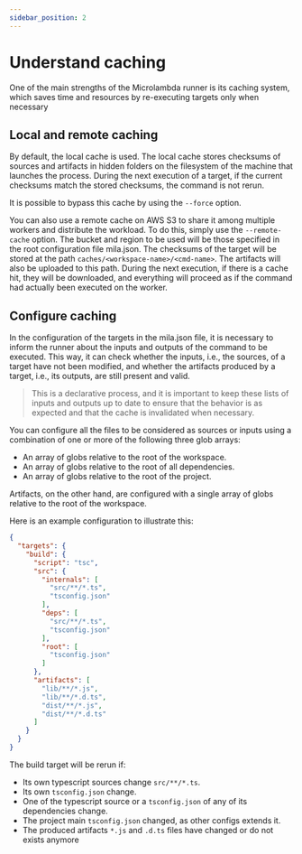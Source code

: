 ```yaml
---
sidebar_position: 2
---
```


# Understand caching

One of the main strengths of the Microlambda runner is its caching system, which saves time and resources by re-executing
targets only when necessary

## Local and remote caching

By default, the local cache is used. The local cache stores checksums of sources and artifacts in hidden folders on the
filesystem of the machine that launches the process. During the next execution of a target, if the current checksums match
the stored checksums, the command is not rerun.

It is possible to bypass this cache by using the `--force` option.

You can also use a remote cache on AWS S3 to share it among multiple workers and distribute the workload. To do this,
simply use the `--remote-cache` option. The bucket and region to be used will be those specified in the root configuration
file mila.json. The checksums of the target will be stored at the path `caches/<workspace-name>/<cmd-name>`. The artifacts
will also be uploaded to this path. During the next execution, if there is a cache hit, they will be downloaded, and
everything will proceed as if the command had actually been executed on the worker.

## Configure caching

In the configuration of the targets in the mila.json file, it is necessary to inform the runner about the inputs and
outputs of the command to be executed. This way, it can check whether the inputs, i.e., the sources, of a target have
not been modified, and whether the artifacts produced by a target, i.e., its outputs, are still present and valid.

> This is a declarative process, and it is important to keep these lists of inputs and outputs up to date to ensure that 
the behavior is as expected and that the cache is invalidated when necessary.

You can configure all the files to be considered as sources or inputs using a combination of one or more of the following three glob arrays:

* An array of globs relative to the root of the workspace.
* An array of globs relative to the root of all dependencies.
* An array of globs relative to the root of the project.

Artifacts, on the other hand, are configured with a single array of globs relative to the root of the workspace.

Here is an example configuration to illustrate this:

```json
{
  "targets": {
    "build": {
      "script": "tsc",
      "src": {
        "internals": [
          "src/**/*.ts",
          "tsconfig.json"
        ],
        "deps": [
          "src/**/*.ts",
          "tsconfig.json"
        ],
        "root": [
          "tsconfig.json"
        ]
      },
      "artifacts": [
        "lib/**/*.js",
        "lib/**/*.d.ts",
        "dist/**/*.js",
        "dist/**/*.d.ts"
      ]
    }
  }
}
```

The build target will be rerun if:

* Its own typescript sources change ``src/**/*.ts``.
* Its own `tsconfig.json` change.
* One of the typescript source or a `tsconfig.json` of any of its dependencies change.
* The project main `tsconfig.json` changed, as other configs extends it.
* The produced artifacts ``*.js`` and ``.d.ts`` files have changed or do not exists anymore
